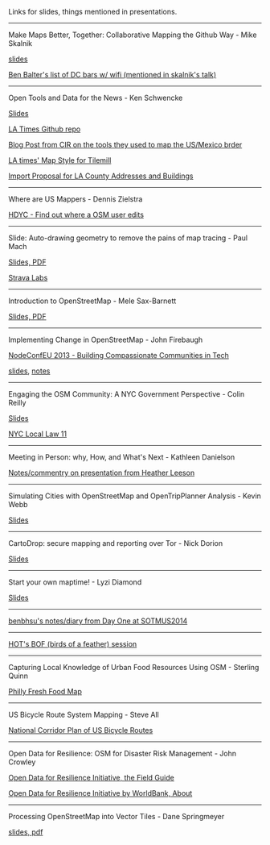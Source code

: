 
Links for slides, things mentioned in presentations. 

---


Make Maps Better, Together: Collaborative Mapping the Github Way - Mike Skalnik


[slides](https://speakerdeck.com/skalnik/make-maps-better-together)

[Ben Balter's list of DC bars w/ wifi (mentioned in skalnik's talk)](https://github.com/benbalter/dc-wifi-social)


---

Open Tools and Data for the News - Ken Schwencke


[Slides](lat.ms/sotm2014)

[LA Times Github repo](github.com/datadesk)

[Blog Post from CIR on the tools they used to map the US/Mexico brder](http://cironline.org/blog/post/surprising-tools-cir-used-map-us-mexico-border-fence-6255)

[LA times' Map Style for Tilemill](https://github.com/datadesk/osm-quiet-la)


[Import Proposal for LA County Addresses and Buildings](http://wiki.openstreetmap.org/wiki/Import/Catalogue/Los_Angeles_County_Buildings)


---

Where are US Mappers  - Dennis Zielstra


[HDYC - Find out where a OSM user edits](http://hdyc.neis-one.org/)

---

Slide: Auto-drawing geometry to remove the pains of map tracing - Paul Mach


[Slides, PDF](https://www.dropbox.com/s/iuqgvcjvnt8ao2f/SOTMUS-2014%20-%20Slide%20Slides.pdf)


[Strava Labs](http://labs.strava.com/slide/)

---

Introduction to OpenStreetMap - Mele Sax-Barnett


[Slides, PDF](http://pdxmele.com/intro-osm/OSM_intro_workshop.pdf)

---

Implementing Change in OpenStreetMap - John Firebaugh


[NodeConfEU 2013 - Building Compassionate Communities in Tech](http://www.joyent.com/developers/videos/nodeconfeu-2013-building-compassionate-communities-in-tech)

[slides](https://speakerdeck.com/jfirebaugh/implementing-change-in-openstreetmap), [notes](https://gist.github.com/jfirebaugh/10553476)

---

Engaging the OSM Community: A NYC Government Perspective - Colin Reilly


[Slides](https://docs.google.com/presentation/d/1J3NkOv0PRGPBqdLNbB6JZd8qM1Yda_YlUiCvvxqpVtI/edit#slide=id.p)

[NYC Local Law 11](http://www.nyc.gov/html/doitt/html/open/local_law_11_2012.shtml)


---

Meeting in Person: why, How, and What's Next - Kathleen Danielson 


[Notes/commentry on presentation from Heather Leeson](http://textontechs.com/2014/04/state-of-the-map-us-building-community/)

---

Simulating Cities with OpenStreetMap and OpenTripPlanner Analysis - Kevin Webb


[Slides](https://www.dropbox.com/s/ojb4wa28rqv2of7/sotm_modeling.pdf)

----

CartoDrop: secure mapping and reporting over Tor - Nick Dorion


[Slides](http://www.slideshare.net/NicholasDoiron/cartodrop-secure-mapping-and-reporting-over-tor)

---


Start your own maptime! - Lyzi Diamond


[Slides](https://docs.google.com/presentation/d/1Uge9O_R_T8pFbN4szxQ4iBQxpskeWT183IBvqtnt1DE/edit#slide=id.p15)

---

[benbhsu's notes/diary from Day One at SOTMUS2014](http://www.openstreetmap.org/user/benbhsu/diary/21645)

---
[HOT's BOF (birds of a feather) session](https://hackpad.com/HOT-BOF-SotM-US-CnlzFvBzbVT)

---
Capturing Local Knowledge of Urban Food Resources Using OSM - Sterling Quinn


[Philly Fresh Food Map](http://www.geovista.psu.edu/phillyfood/)

---
US Bicycle Route System Mapping - Steve All 

[National Corridor Plan of US Bicycle Routes](http://www.adventurecycling.org/routes-and-maps/us-bicycle-route-system/national-corridor-plan/)

---

Open Data for Resilience: OSM for Disaster Risk Management - John Crowley 


[Open Data for Resilience Initiative, the Field Guide](https://www.gfdrr.org/ODRIFG)

[Open Data for Resilience Initiative by WorldBank, About](https://www.gfdrr.org/opendri)


---

Processing OpenStreetMap into Vector Tiles - Dane Springmeyer 

[slides, pdf](https://www.dropbox.com/s/9b15snlzu3r0z5o/sotm-us-2014-dc-springmeyer.pdf)
